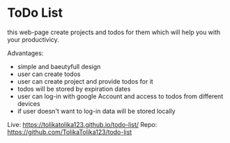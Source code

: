 # ToDo List

this web-page create projects and todos for them which will help you with your productivicy.

Advantages:

* simple and baeutyfull design
* user can create todos
* user can create project and provide todos for it
* todos will be stored by expiration dates
* user can log-in with google Account and access to todos from different devices
* if user doesn't want to log-in data will be stored locally

Live: https://tolikatolika123.github.io/todo-list/
Repo: https://github.com/TolikaTolika123/todo-list